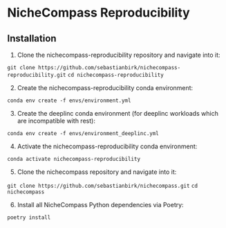 # NicheCompass Reproducibility

## Installation
1) Clone the nichecompass-reproducibility repository and navigate into it:

```git clone https://github.com/sebastianbirk/nichecompass-reproducibility.git```
```cd nichecompass-reproducibility```

2) Create the nichecompass-reproducibility conda environment:

```conda env create -f envs/environment.yml```

3) Create the deeplinc conda environment (for deeplinc workloads which are
incompatible with rest):

```conda env create -f envs/environment_deeplinc.yml```

4) Activate the nichecompass-reproducibility conda environment:

```conda activate nichecompass-reproducibility```

5) Clone the nichecompass repository and navigate into it:

```git clone https://github.com/sebastianbirk/nichecompass.git```
```cd nichecompass```

6) Install all NicheCompass Python dependencies via Poetry:

```poetry install```




